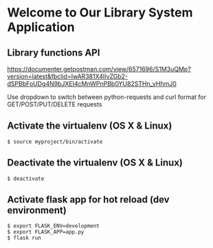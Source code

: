 # Welcome to Our Library System Application

## Library functions API
https://documenter.getpostman.com/view/6571696/S1M3uQMp?version=latest&fbclid=IwAR381X4IIvZGb2-dSPBbFoUDg4N9bJXEI4cMnWPnPBb0YU82STHn_vHhmJ0

Use dropdown to switch between python-requests and curl format for GET/POST/PUT/DELETE requests

## Activate the virtualenv (OS X & Linux)
    $ source myproject/bin/activate
    
## Deactivate the virtualenv (OS X & Linux)
    $ deactivate

## Activate flask app for hot reload (dev environment)
    $ export FLASK_ENV=development 
    $ export FLASK_APP=app.py
    $ flask run

